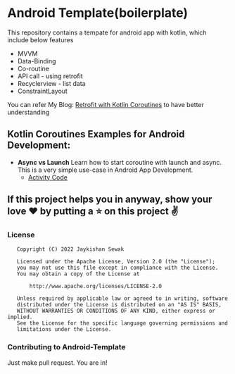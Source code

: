 # Android Template(boilerplate)

This repository contains a tempate for android app with kotlin, which include below features
<ul>
  <li>MVVM</li>
  <li>Data-Binding</li>
  <li>Co-routine</li>
  <li>API call - using retrofit</li>
  <li>Recyclerview - list data</li>
  <li>ConstraintLayout</li>
</ul>

You can refer My Blog: [Retrofit with Kotlin Coroutines](https://medium.com/@jecky999/coroutine-api-call-part-1-6ba302b78f31) to have better understanding

## Kotlin Coroutines Examples for Android Development: 
* **Async vs Launch** Learn how to start coroutine with launch and async. This is a very
  simple use-case in Android App Development.
    * [Activity Code](app/src/main/java/com/example/kotlinexamples/CoroutinExampleActivity.kt)

## If this project helps you in anyway, show your love :heart: by putting a :star: on this project :v:

### License

```
   Copyright (C) 2022 Jaykishan Sewak

   Licensed under the Apache License, Version 2.0 (the "License");
   you may not use this file except in compliance with the License.
   You may obtain a copy of the License at

       http://www.apache.org/licenses/LICENSE-2.0

   Unless required by applicable law or agreed to in writing, software
   distributed under the License is distributed on an "AS IS" BASIS,
   WITHOUT WARRANTIES OR CONDITIONS OF ANY KIND, either express or implied.
   See the License for the specific language governing permissions and
   limitations under the License.
```

### Contributing to Android-Template
Just make pull request. You are in!
